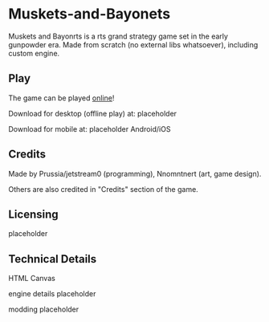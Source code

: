 # Muskets-and-Bayonets

Muskets and Bayonrts is a rts grand strategy game set in the early gunpowder era. Made from scratch (no external libs whatsoever), including custom engine.

## Play
The game can be played [online](https://mab.prussia.dev)!

Download for desktop (offline play) at: placeholder

Download for mobile at: placeholder Android/iOS

## Credits

Made by Prussia/jetstream0 (programming), Nnomntnert (art, game design). 

Others are also credited in "Credits" section of the game.

## Licensing

placeholder

## Technical Details

HTML Canvas

engine details placeholder

modding placeholder 
